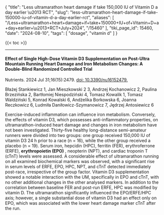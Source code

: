 {
    "title": "Less ultramarathon heart damage if take 150,000 IU of Vitamin D a day earlier \u2013 RCT",
    "slug": "less-ultramarathon-heart-damage-if-take-150000-iu-of-vitamin-d-a-day-earlier-rct",
    "aliases": [
        "/Less+ultramarathon+heart+damage+if+take+150000+IU+of+Vitamin+D+a+day+earlier+\u2013+RCT+July+2024",
        "/15460"
    ],
    "tiki_page_id": 15460,
    "date": "2024-08-10",
    "tags": [
        "dosage",
        "vitamin d"
    ]
}


{{< toc >}}

---

#### Effect of Single High-Dose Vitamin D3 Supplementation on Post-Ultra Mountain Running Heart Damage and Iron Metabolism Changes: A Double-Blind Randomized Controlled Trial

Nutrients. 2024 Jul 31;16(15):2479. [doi: 10.3390/nu16152479.](https://doi.org/10.3390/nu16152479.)

Błażej Stankiewicz 1, Jan Mieszkowski 2 3, Andrzej Kochanowicz 2, Paulina Brzezińska 2, Bartłomiej Niespodziński 4, Tomasz Kowalik 1, Tomasz Waldziński 5, Konrad Kowalski 6, Andżelika Borkowska 6, Joanna Reczkowicz 6, Ludmiła Daniłowicz-Szymanowicz 7, Jędrzej Antosiewicz 6

Exercise-induced inflammation can influence iron metabolism. Conversely, the effects of vitamin D3, which possesses anti-inflammatory properties, on ultramarathon-induced heart damage and changes in iron metabolism have not been investigated. Thirty-five healthy long-distance semi-amateur runners were divided into two groups: one group received 150,000 IU of vitamin D3 24 h prior to a race (n = 16), while the other group received a placebo (n = 19). Serum iron, hepcidin (HPC), ferritin (FER), erythroferrone (ERFE),  **erythropoietin (EPO)** , neopterin (NPT), and cardiac troponin T (cTnT) levels were assessed. A considerable effect of ultramarathon running on all examined biochemical markers was observed, with a significant rise in serum levels of ERFE, EPO, HPC, NPT, and cTnT detected immediately post-race, irrespective of the group factor. Vitamin D3 supplementation showed a notable interaction with the UM, specifically in EPO and cTnT, with no other additional changes in the other analysed markers. In addition to the correlation between baseline FER and post-run ERFE, HPC was modified by vitamin D. The ultramarathon significantly influenced the EPO/ERFE/HPC axis; however, a single substantial dose of vitamin D3 had an effect only on EPO, which was associated with the lower heart damage marker cTnT after the run.